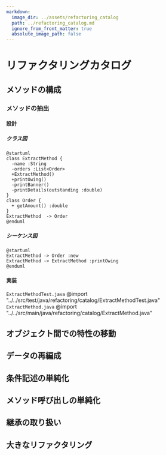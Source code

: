 ```yaml
---
markdown:
  image_dir: ../assets/refactoring_catalog
  path: ../refactoring_catalog.md
  ignore_from_front_matter: true
  absolute_image_path: false
---
```


# リファクタリングカタログ

## メソッドの構成
### メソッドの抽出
#### 設計
##### クラス図
```puml
@startuml
class ExtractMethod {
  -name :String
  -orders :List<Order>
  +ExtractMethod()
  +printOwing()
  -printBanner()
  -printDetails(outstanding :double)
}
class Order {
  + getAmount() :double
}
ExtractMethod  -> Order
@enduml
```
##### シーケンス図
```puml
@startuml
ExtractMethod -> Order :new
ExtractMethod -> ExtractMethod :printOwing
@enduml
```
#### 実装
`ExtractMethodTest.java`
@import "../../src/test/java/refactoring/catalog/ExtractMethodTest.java"
`ExtractMethod.java`
@import "../../src/main/java/refactoring/catalog/ExtractMethod.java"

## オブジェクト間での特性の移動
## データの再編成
## 条件記述の単純化
## メソッド呼び出しの単純化
## 継承の取り扱い
## 大きなリファクタリング
